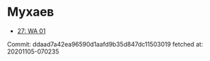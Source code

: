 # Мухаев
- [27: WA 01](27.md)

Commit: ddaad7a42ea96590d1aafd9b35d847dc11503019
 fetched at: 20201105-070235
